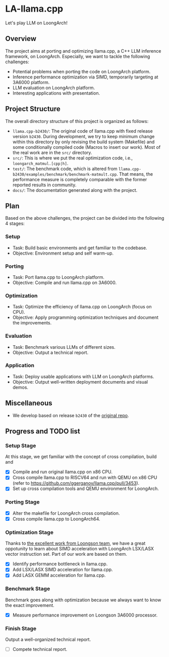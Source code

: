# LA-llama.cpp

Let's play LLM on LoongArch!


## Overview

The project aims at porting and optimizing llama.cpp, a C++ LLM inference framework, on LoongArch.
Especially, we want to tackle the following challenges:

* Potential problems when porting the code on LoongArch platform.
* Inference performance optimization via SIMD, temporarily targeting at 3A6000 platform.
* LLM evaluation on LoongArch platform.
* Interesting applications with presentation.

## Project Structure

The overall directory structure of this project is organized as follows:
- `llama.cpp-b2430/`: The original code of llama.cpp with fixed release version `b2430`. During development, we try to keep minimum change within this directory by only revising the build system (Makefile) and some conditionally compiled code (Macros to insert our work). Most of the real work are in the `src/` directory.
- `src/`: This is where we put the real optimization code, i.e., `loongarch_matmul.[cpp|h]`.
- `test/`: The benchmark code, which is altered from `llama.cpp-b2430/examples/benchmark/benchmark-matmult.cpp`. That means, the performance measure is completely comparable with the former reported results in community.
- `docs/`: The documentation generated along with the project.

## Plan

Based on the above challenges, the project can be divided into the following 4 stages:

### Setup
- Task: Build basic environments and get familiar to the codebase.
- Objective: Environment setup and self warm-up.

### Porting
- Task: Port llama.cpp to LoongArch platform.
- Objective: Compile and run llama.cpp on 3A6000.

### Optimization
- Task: Optimize the efficiency of llama.cpp on LoongArch (focus on CPU).
- Objective: Apply programming optimization techniques and document the improvements.

### Evaluation
- Task: Benchmark various LLMs of different sizes.
- Objective: Output a technical report.

### Application
- Task: Deploy usable applications with LLM on LoongArch platforms.
- Objective: Output well-written deployment documents and visual demos.

## Miscellaneous
- We develop based on release `b2430` of the [original repo](https://github.com/ggerganov/llama.cpp/releases/tag/b2430).

## Progress and TODO list

### Setup Stage
At this stage, we get familiar with the concept of cross compilation, build and 
- [x] Compile and run original llama.cpp on x86 CPU.
- [x] Cross compile llama.cpp to RISCV64 and run with QEMU on x86 CPU (refer to https://github.com/ggerganov/llama.cpp/pull/3453).
- [x] Set up cross compilation tools and QEMU environment for LoongArch.

### Porting Stage
- [x] Alter the makefile for LoongArch cross compilation.
- [x] Cross compile llama.cpp to LoongArch64.

### Optimization Stage
Thanks to [the excellent work from Loongson team](https://github.com/ggerganov/llama.cpp/pull/6454), we have a great oppotunity to learn about SIMD acceleration with LoongArch LSX/LASX vector instruction set. Part of our work are based on them.
- [x] Identify performance bottleneck in llama.cpp.
- [x] Add LSX/LASX SIMD acceleration for llama.cpp.
- [x] Add LASX GEMM acceleration for llama.cpp.

### Benchmark Stage
Benchmark goes along with optimization because we always want to know the exact improvement.
- [x] Measure performance improvement on Loongson 3A6000 processor.

### Finish Stage
Output a well-organized technical report.
- [ ] Compete technical report.